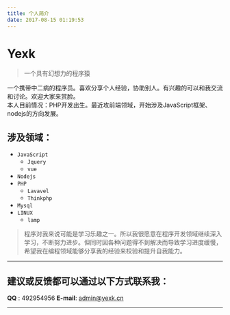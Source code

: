 ```yaml
---
title: 个人简介
date: 2017-08-15 01:19:53
---
```


# Yexk 
> 一个具有幻想力的程序猿

一个携带中二病的程序员。喜欢分享个人经验，协助别人。有兴趣的可以和我交流和讨论。欢迎大家来赏脸。   
本人目前情况：PHP开发出生。最近攻前端领域，开始涉及JavaScript框架、nodejs的方向发展。  

## 涉及领域：
- `JavaScript`
	- `Jquery`
	- `vue`
- `Nodejs`
- `PHP`
	- `Lavavel`
	- `Thinkphp`
- `Mysql`
- `LINUX`
	- `lamp`



> 程序对我来说可能是学习乐趣之一。所以我很愿意在程序开发领域继续深入学习，不断努力进步。但同时因各种问题得不到解决而导致学习进度缓慢，希望我在编程领域能够分享我的经验来校验和提升自我能力。

---
## 建议或反馈都可以通过以下方式联系我：
**QQ** : 492954956
**E-mail**: <a href="mailto:admin@yexk.cn">admin@yexk.cn</a>

---
